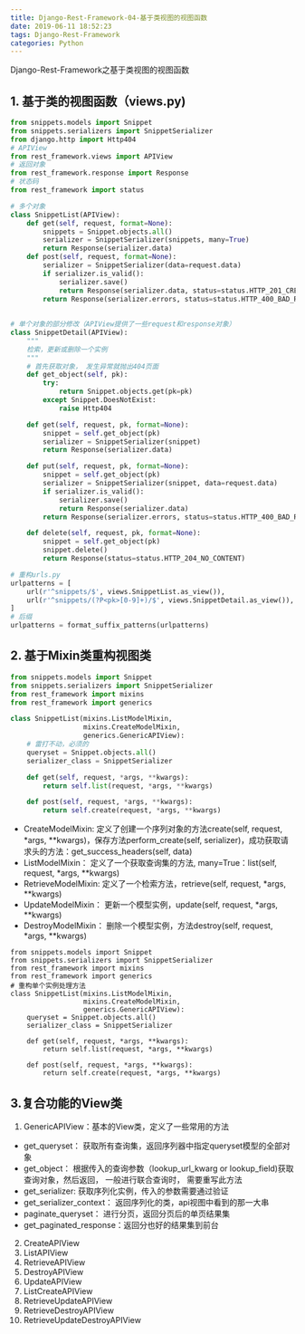 ```yaml
---
title: Django-Rest-Framework-04-基于类视图的视图函数
date: 2019-06-11 18:52:23
tags: Django-Rest-Framework
categories: Python
---
```


Django-Rest-Framework之基于类视图的视图函数

<!-- more -->

## 1. 基于类的视图函数（views.py)
```python
from snippets.models import Snippet
from snippets.serializers import SnippetSerializer
from django.http import Http404
# APIView 
from rest_framework.views import APIView
# 返回对象
from rest_framework.response import Response
# 状态码
from rest_framework import status

# 多个对象
class SnippetList(APIView):
    def get(self, request, format=None):
        snippets = Snippet.objects.all()
        serializer = SnippetSerializer(snippets, many=True)
        return Response(serializer.data)
    def post(self, request, format=None):
        serializer = SnippetSerializer(data=request.data)
        if serializer.is_valid():
            serializer.save()
            return Response(serializer.data, status=status.HTTP_201_CREATED)
        return Response(serializer.errors, status=status.HTTP_400_BAD_REQUEST)
    
        
# 单个对象的部分修改（APIView提供了一些request和response对象）
class SnippetDetail(APIView):
    """
    检索，更新或删除一个实例
    """
    # 首先获取对象， 发生异常就抛出404页面
    def get_object(self, pk):
        try:
            return Snippet.objects.get(pk=pk)
        except Snippet.DoesNotExist:
            raise Http404

    def get(self, request, pk, format=None):
        snippet = self.get_object(pk)
        serializer = SnippetSerializer(snippet)
        return Response(serializer.data)

    def put(self, request, pk, format=None):
        snippet = self.get_object(pk)
        serializer = SnippetSerializer(snippet, data=request.data)
        if serializer.is_valid():
            serializer.save()
            return Response(serializer.data)
        return Response(serializer.errors, status=status.HTTP_400_BAD_REQUEST)

    def delete(self, request, pk, format=None):
        snippet = self.get_object(pk)
        snippet.delete()
        return Response(status=status.HTTP_204_NO_CONTENT)

# 重构urls.py
urlpatterns = [
    url(r'^snippets/$', views.SnippetList.as_view()),
    url(r'^snippets/(?P<pk>[0-9]+)/$', views.SnippetDetail.as_view()),
]
# 后缀
urlpatterns = format_suffix_patterns(urlpatterns)
```

## 2. 基于Mixin类重构视图类
```python
from snippets.models import Snippet
from snippets.serializers import SnippetSerializer
from rest_framework import mixins
from rest_framework import generics

class SnippetList(mixins.ListModelMixin,
                  mixins.CreateModelMixin,
                  generics.GenericAPIView):
    # 雷打不动，必须的
    queryset = Snippet.objects.all()
    serializer_class = SnippetSerializer

    def get(self, request, *args, **kwargs):
        return self.list(request, *args, **kwargs)

    def post(self, request, *args, **kwargs):
        return self.create(request, *args, **kwargs)
```
-  CreateModelMixin: 定义了创建一个序列对象的方法create(self, request, *args, **kwargs)，保存方法perform_create(self, serializer)，成功获取请求头的方法：get_success_headers(self, data)
-  ListModelMixin： 定义了一个获取查询集的方法, many=True：list(self, request, *args, **kwargs)
-  RetrieveModelMixin: 定义了一个检索方法，retrieve(self, request, *args, **kwargs)
-  UpdateModelMixin： 更新一个模型实例，update(self, request, *args, **kwargs)
-  DestroyModelMixin： 删除一个模型实例，方法destroy(self, request, *args, **kwargs)

```
from snippets.models import Snippet
from snippets.serializers import SnippetSerializer
from rest_framework import mixins
from rest_framework import generics
# 重构单个实例处理方法
class SnippetList(mixins.ListModelMixin,
                  mixins.CreateModelMixin,
                  generics.GenericAPIView):
    queryset = Snippet.objects.all()
    serializer_class = SnippetSerializer

    def get(self, request, *args, **kwargs):
        return self.list(request, *args, **kwargs)

    def post(self, request, *args, **kwargs):
        return self.create(request, *args, **kwargs)
```

## 3.复合功能的View类
1. GenericAPIView：基本的View类，定义了一些常用的方法
- get_queryset： 获取所有查询集，返回序列器中指定queryset模型的全部对象
- get_object： 根据传入的查询参数（lookup_url_kwarg or lookup_field)获取查询对象，然后返回， 一般进行联合查询时， 需要重写此方法
- get_serializer: 获取序列化实例，传入的参数需要通过验证
- get_serializer_context： 返回序列化的类，api视图中看到的那一大串
- paginate_queryset： 进行分页，返回分页后的单页结果集
- get_paginated_response：返回分也好的结果集到前台
2. CreateAPIView
3. ListAPIView
4. RetrieveAPIView
5. DestroyAPIView
6. UpdateAPIView
7. ListCreateAPIView
8. RetrieveUpdateAPIView
9. RetrieveDestroyAPIView
10. RetrieveUpdateDestroyAPIView